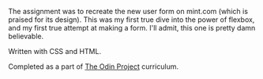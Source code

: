 The assignment was to recreate the new user form on mint.com (which is praised for its design). This was my first true dive into the power of flexbox, and my first true attempt at making a form. I'll admit, this one is pretty damn believable. 

Written with CSS and HTML. 

Completed as a part of <a href="https://www.theodinproject.com/dashboard">The Odin Project</a> curriculum. 